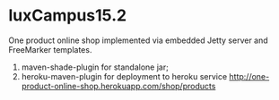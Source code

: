 # luxCampus15.2
One product online shop implemented via embedded Jetty server and FreeMarker templates.

1. maven-shade-plugin for standalone jar;
2. heroku-maven-plugin for deployment to heroku service 
http://one-product-online-shop.herokuapp.com/shop/products
